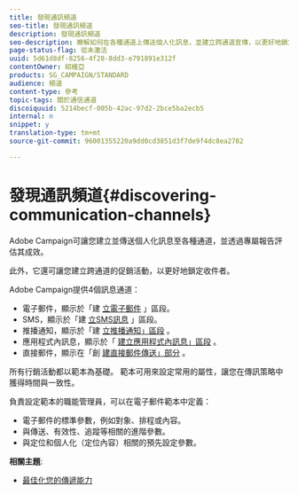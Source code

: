 ```yaml
---
title: 發現通訊頻道
seo-title: 發現通訊頻道
description: 發現通訊頻道
seo-description: 瞭解如何在各種通道上傳送個人化訊息，並建立跨通道宣傳，以更好地鎖定收件者。
page-status-flag: 從未激活
uuid: 5d61d8df-8256-4f28-8dd3-e791891e312f
contentOwner: 紹維亞
products: SG_CAMPAIGN/STANDARD
audience: 頻道
content-type: 參考
topic-tags: 關於通信通道
discoiquuid: 5214becf-005b-42ac-97d2-2bce5ba2ecb5
internal: n
snippet: y
translation-type: tm+mt
source-git-commit: 96001355220a9dd0cd3851d3f7de9f4dc8ea2782

---
```



# 發現通訊頻道{#discovering-communication-channels}

Adobe Campaign可讓您建立並傳送個人化訊息至各種通道，並透過專屬報告評估其成效。

此外，它還可讓您建立跨通道的促銷活動，以更好地鎖定收件者。

Adobe Campaign提供4個訊息通道：

* 電子郵件，顯示於「建 [立電子郵件](../../channels/using/about-emails.md) 」區段。
* SMS，顯示於「建 [立SMS訊息](../../channels/using/about-sms-messages.md) 」區段。
* 推播通知，顯示於「建 [立推播通知」區段](../../channels/using/about-push-notifications.md) 。
* 應用程式內訊息，顯示於「 [建立應用程式內訊息」區段](../../channels/using/about-in-app-messaging.md) 。
* 直接郵件，顯示在「創 [建直接郵件傳送」部分](../../channels/using/about-direct-mail.md) 。

所有行銷活動都以範本為基礎。 範本可用來設定常用的屬性，讓您在傳訊策略中獲得時間與一致性。

負責設定範本的職能管理員，可以在電子郵件範本中定義：

* 電子郵件的標準參數，例如對象、排程或內容。
* 與傳送、有效性、追蹤等相關的進階參數。
* 與定位和個人化（定位內容）相關的預先設定參數。

**相關主題**:

* [最佳化您的傳遞能力](https://docs.campaign.adobe.com/doc/standard/getting_started/en/ACS_Deliverability.html)

